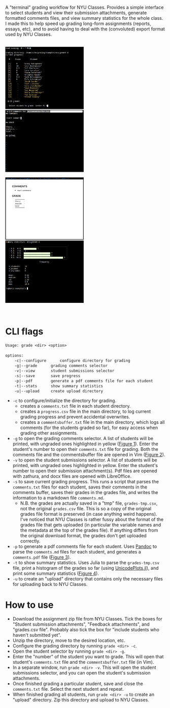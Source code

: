 A "terminal" grading workflow for NYU Classes. Provides a simple interface to select students and view their submission attachments, generate formatted comments files, and view summary statistics for the whole class. I made this to help speed up grading long-form assignments (reports, essays, etc), and to avoid having to deal with the (convoluted) export format used by NYU Classes.  

<p float="left">
<br>
<img src="./media/student-selector.png" width="49%" />&nbsp;&nbsp; 
<img src="./media/comments-txt.png" width="49%" />
</p>

<p float="left">
<img src="./media/comments-pdf.png" width="49%" />&nbsp;&nbsp;  
<img src="./media/stats.png" width="49%" />
<br>
</p>

<br>

# CLI flags

```
Usage: grade <dir> <option>

options:
	-c|--configure		configure directory for grading
	-g|--grade		grading comments selector
	-v|--view		student submissions selector
	-s|--save		save progress
	-p|--pdf		generate a pdf comments file for each student
	-t|--stats		show summary statistics
	-u|--upload		create upload directory
```

- `-c` to configure/initialize the directory for grading. 
	+ creates a `comments.txt` file in each student directory.
	+ creates a `progress.csv` file in the main directory, to log current grading progress and prevent accidental overwrites. 
	+ creates a `commentsbuffer.txt` file in the main directory, which logs all comments (for the students graded so far), for easy access when grading other assignments. 
- `-g` to open the grading comments selector. A list of students will be printed, with ungraded ones highlighted in yellow ([Figure 1](https://github.com/vaabe/grading/blob/main/media/student-selector.png)). Enter the student's number to open their `comments.txt` file for grading. Both the comments file and the commentsbuffer file are opened in Vim ([Figure 2](https://github.com/vaabe/grading/blob/main/media/comments-txt.png)). 
- `-v` to open the student submissions selector. A list of students will be printed, with ungraded ones highlighted in yellow. Enter the student's number to open their submission attachment(s). Pdf files are opened with zathura, and docx files are opened with LibreOffice. 
- `-s` to save current grading progress. This runs a script that parses the `comments.txt` files for each student, saves their comments in the comments buffer, saves their grades in the grades file, and writes the information to a markdown file `comments.md`. 
	+ N.B. the grades are actually saved in a "tmp" file, `grades-tmp.csv`, not the original `grades.csv` file. This is so a copy of the original grades file format is preserved (in case anything weird happens). I've noticed that NYU Classes is rather fussy about the format of the grades file that gets uploaded (in particular the variable names and the metadata at the top of the grades file). If anything differs from the original download format, the grades don't get uploaded correctly. 
- `-p` to generate a pdf comments file for each student. Uses [Pandoc](https://pandoc.org/) to parse the `comments.md` files for each student, and generates a `comments.pdf` file ([Figure 3](https://github.com/vaabe/grading/blob/main/media/comments-pdf.png)). 
- `-t` to show summary statistics. Uses Julia to parse the `grades-tmp.csv` file, print a histogram of the grades so far (using [UnicodePlots.jl](https://github.com/Evizero/UnicodePlots.jl)), and print some summary statistics ([Figure 4](https://github.com/vaabe/grading/blob/main/media/stats.png)). 
- `-u` to create an "upload" directory that contains only the necessary files for uploading back to NYU Classes. 

# How to use

- Download the assignment zip file from NYU Classes. Tick the boxes for "Student submission attachments", "Feedback attachments", and "grades.csv file". Probably also tick the box for "include students who haven't submitted yet". 
- Unzip the directory, move to the desired location, etc. 
- Configure the grading directory by running `grade <dir> -c`. 
- Open the student selector by running `grade <dir> -g`. 
- Enter the "number" of the student you want to grade. This will open that student's `comments.txt` file and the `commentsbuffer.txt` file (in Vim). 
- In a separate window, run `grade <dir> -v`. This will open the student submissions selector, and you can open the student's submission attachments. 
- Once finished grading a particular student, save and close the `comments.txt` file. Select the next student and repeat. 
- When finished grading all students, run `grade <dir> -u` to create an "upload" directory. Zip this directory and upload to NYU Classes. 
